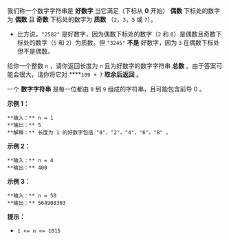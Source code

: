 我们称一个数字字符串是 **好数字** 当它满足（下标从 **0** 开始） **偶数** 下标处的数字为 **偶数** 且 **奇数** 下标处的数字为
**质数** （`2`，`3`，`5` 或 `7`）。

  * 比方说，`"2582"` 是好数字，因为偶数下标处的数字（`2` 和 `8`）是偶数且奇数下标处的数字（`5` 和 `2`）为质数。但 `"3245"` **不是** 好数字，因为 `3` 在偶数下标处但不是偶数。

给你一个整数 `n` ，请你返回长度为 `n` 且为好数字的数字字符串 **总数** 。由于答案可能会很大，请你将它对 ****`109 + 7`
**取余后返回** 。

一个 **数字字符串** 是每一位都由 `0` 到 `9` 组成的字符串，且可能包含前导 0 。

**示例 1：**

    
    
    **输入：** n = 1
    **输出：** 5
    **解释：** 长度为 1 的好数字包括 "0"，"2"，"4"，"6"，"8" 。
    

**示例 2：**

    
    
    **输入：** n = 4
    **输出：** 400
    

**示例 3：**

    
    
    **输入：** n = 50
    **输出：** 564908303
    

**提示：**

  * `1 <= n <= 1015`

